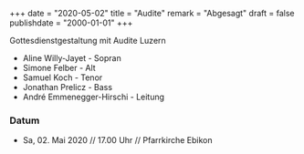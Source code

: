 ﻿+++
date = "2020-05-02"
title = "Audite"
remark = "Abgesagt"
draft = false
publishdate = "2000-01-01"
+++

Gottesdienstgestaltung mit Audite Luzern

* Aline Willy-Jayet - Sopran
* Simone Felber - Alt
* Samuel Koch - Tenor
* Jonathan Prelicz - Bass
* André Emmenegger-Hirschi - Leitung



### Datum

* Sa, 02. Mai 2020 // 17.00 Uhr // Pfarrkirche Ebikon
